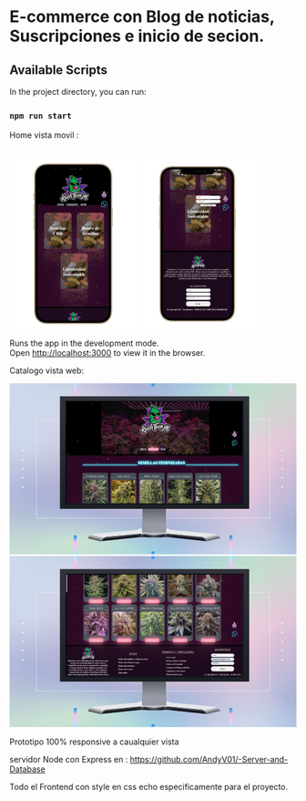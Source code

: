 # E-commerce con Blog de noticias, Suscripciones e inicio de secion.


## Available Scripts

In the project directory, you can run:

### `npm run start`

Home vista movil :

<br>
<img src="./src/assets/Home-movile-view.jpg" style= "height: 300px"> <img src="./src/assets/Home-movile-view2.jpg" style= "height: 300px">

Runs the app in the development mode.\
Open [http://localhost:3000](http://localhost:3000) to view it in the browser.

 



Catalogo vista web:

<img src="./src/assets/Catalogo-web.jpg" style= "height: 300px"> <img src="./src/assets/Catalogo-web2.jpg" style= "height: 300px"> 

Prototipo 100% responsive a caualquier vista 


servidor Node con Express en : https://github.com/AndyV01/-Server-and-Database


Todo el Frontend con style en css echo especificamente para el proyecto.

